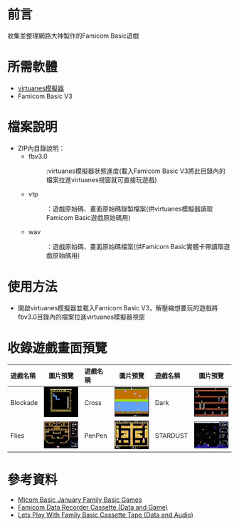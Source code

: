 # 前言
收集並整理網路大神製作的Famicom Basic遊戲

# 所需軟體
* [virtuanes模擬器](http://virtuanes.s1.xrea.com/vnes_dl.php)
* Famicom Basic V3

# 檔案說明
* ZIP內目錄說明：
  * fbv3.0 <DIR>:virtuanes模擬器狀態進度(載入Famicom Basic V3將此目錄內的檔案拉進virtuanes視窗就可直接玩遊戲)
  * vtp <DIR>：遊戲原始碼、畫面原始碼錄製檔案(供virtuanes模擬器讀取Famicom Basic遊戲原始碼用)
  * wav <DIR>：遊戲原始碼、畫面原始碼檔案(供Famicom Basic實體卡帶讀取遊戲原始碼用)

# 使用方法
* 開啟virtuanes模擬器並載入Famicom Basic V3，解壓縮想要玩的遊戲將fbv3.0目錄內的檔案拉進virtuanes模擬器視窗

# 收錄遊戲畫面預覽
| 遊戲名稱 | 圖片預覽 | 遊戲名稱 | 圖片預覽 | 遊戲名稱 | 圖片預覽 |
|:------|:----:|:------|:----:|:------|:----:|
| Blockade | ![alt Cross](https://github.com/channel2007/FamicomBasicGame/blob/master/preview/Blockade.jpg "Blockade") | Cross | ![alt Cross](https://github.com/channel2007/FamicomBasicGame/blob/master/preview/Cross.jpg "Cross") | Dark | ![alt Dark](https://github.com/channel2007/FamicomBasicGame/blob/master/preview/Dark.jpg "Dark")
| Flies | ![alt Flies](https://github.com/channel2007/FamicomBasicGame/blob/master/preview/Flies.jpg "Flies") | PenPen | ![alt PenPen](https://github.com/channel2007/FamicomBasicGame/blob/master/preview/PenPen.jpg "PenPen") | STARDUST | ![alt STARDUST](https://github.com/channel2007/FamicomBasicGame/blob/master/preview/STARDUST.jpg "STARDUST")


# 參考資料
* [Micom Basic January Family Basic Games](https://archive.org/details/micom-basic-january-family-basic-games-ozidual/Family+Basic+Audio/Micom+Basic+1985+01+-+Stardust+BG.wav)
* [Famicom Data Recorder Cassette (Data and Game)](https://archive.org/details/famicom-data-recorder-tape-data-and-game-ozidual)
* [Lets Play With Family Basic Cassette Tape (Data and Audio)](https://archive.org/details/lets-play-with-family-basic-cassette-tape-data-and-audio-ozidual)
